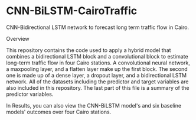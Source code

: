 # CNN-BiLSTM-CairoTraffic
CNN-Bidirectional LSTM network to forecast long term traffic flow in Cairo.

Overview

This repository contains the code used to apply a hybrid model that combines a bidirectional LSTM block and a convolutional block to estimate long-term traffic flow in four Cairo stations. A convolutional neural network, a maxpooling layer, and a flatten layer make up the first block. The second one is made up of a dense layer, a dropout layer, and a bidirectional LSTM network. All of the datasets including the predictor and target variables are also included in this repository. The last part of this file is a summary of the predictor variables.

In Results, you can also view the CNN-BiLSTM model's and six baseline models' outcomes over four Cairo stations.


